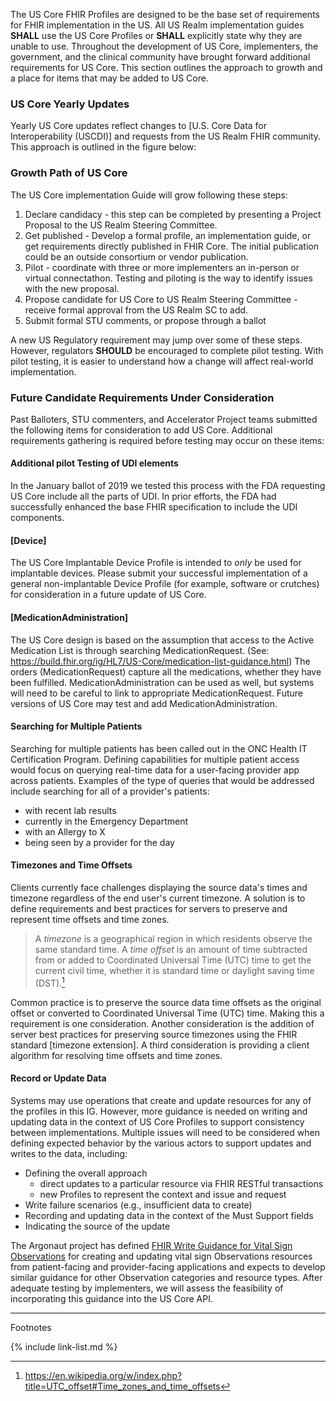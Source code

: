 
The US Core FHIR Profiles are designed to be the base set of requirements for FHIR implementation in the US. All US Realm implementation guides **SHALL** use the US Core Profiles or **SHALL** explicitly state why they are unable to use. Throughout the development of US Core, implementers, the government, and the clinical community have brought forward additional requirements for US Core. This section outlines the approach to growth and a place for items that may be added to US Core.

### US Core Yearly Updates

Yearly US Core updates reflect changes to [U.S. Core Data for Interoperability (USCDI)] and requests from the US Realm FHIR community. This approach is outlined in the figure below:



### Growth Path of US Core

The US Core implementation Guide will grow following these steps:



1. Declare candidacy - this step can be completed by presenting a Project Proposal to the US Realm Steering Committee.
1. Get published - Develop a formal profile, an implementation guide, or get requirements directly published in  FHIR Core. The initial publication could be an outside consortium or vendor publication.
1. Pilot - coordinate with three or more implementers an in-person or virtual connectathon. Testing and piloting is the way to identify issues with the new proposal.
1. Propose candidate for US Core to US Realm Steering Committee - receive formal approval from the US Realm SC to add.
1. Submit formal STU comments, or propose through a ballot

A new US Regulatory requirement may jump over some of these steps. However, regulators **SHOULD** be encouraged to complete pilot testing. With pilot testing, it is easier to understand how a change will affect real-world implementation.



### Future Candidate Requirements Under Consideration

Past Balloters, STU commenters, and Accelerator Project teams submitted the following items for consideration to add US Core. Additional requirements gathering is required before testing may occur on these items:

#### Additional pilot Testing of UDI elements
In the January ballot of 2019 we tested this process with the FDA requesting US Core include all the parts of UDI. In prior efforts, the FDA had successfully enhanced the base FHIR specification to include the UDI components.

#### [Device]
The US Core Implantable Device Profile is intended to *only* be used for implantable devices. Please submit your successful implementation of a general non-implantable Device Profile (for example, software or crutches) for consideration in a future update of US Core.

#### [MedicationAdministration]
The US Core design is based on the assumption that access to the Active Medication List is through searching MedicationRequest. (See: https://build.fhir.org/ig/HL7/US-Core/medication-list-guidance.html)  The orders (MedicationRequest) capture all the medications, whether they have been fulfilled. MedicationAdministration can be used as well, but systems will need to be careful to link to appropriate MedicationRequest.  Future versions of US Core may test and add MedicationAdministration.

#### Searching for Multiple Patients
Searching for multiple patients has been called out in the ONC Health IT Certification Program.  Defining capabilities for multiple patient access would focus on querying real-time data for a user-facing provider app across patients. Examples of the type of queries that would be addressed include searching for all of a provider's patients:

- with recent lab results  
- currently in the Emergency Department
- with an Allergy to X
- being seen by a provider for the day

#### Timezones and Time Offsets
Clients currently face challenges displaying the source data's times and timezone regardless of the end user's current timezone.  A solution is to define requirements and best practices for servers to preserve and represent time offsets and time zones.  

>A *timezone* is a geographical region in which residents observe the same standard time. A *time offset* is an amount of time subtracted from or added to Coordinated Universal Time (UTC) time to get the current civil time, whether it is standard time or daylight saving time (DST).[^1]

  Common practice is to preserve the source data time offsets as the original offset or converted to Coordinated Universal Time (UTC) time. Making this a requirement is one consideration.  Another consideration is the addition of server best practices for preserving source timezones using the FHIR standard [timezone extension]. A third consideration is providing a client algorithm for resolving time offsets and time zones.



#### Record or Update Data

<div class="bg-success" markdown="1">

Systems may use operations that create and update resources for any of the profiles in this IG.  However, more guidance is needed on writing and updating data in the context of US Core Profiles to support consistency between implementations.  Multiple issues will need to be considered when defining expected behavior by the various actors to support updates and writes to the data, including:

  - Defining the overall approach
    -  direct updates to a particular resource via FHIR RESTful transactions
    - new Profiles to represent the context and issue and request
  - Write failure scenarios (e.g., insufficient data to create)
  - Recording and updating data in the context of the Must Support fields
  - Indicating the source of the update


The Argonaut project has defined [FHIR Write Guidance for Vital Sign Observations](fhir-write.html) for creating and updating vital sign Observations resources from patient-facing and provider-facing applications and expects to develop similar guidance for other Observation categories and resource types. After adequate testing by implementers, we will assess the feasibility of incorporating this guidance into the US Core API.

</div><!-- new-content -->


------------------------------------------------------------------------
Footnotes

[^1]: https://en.wikipedia.org/w/index.php?title=UTC_offset#Time_zones_and_time_offsets


{% include link-list.md %}
